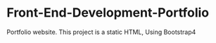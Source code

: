 # Front-End-Development-Portfolio
Portfolio website.
This project is a static HTML, Using Bootstrap4